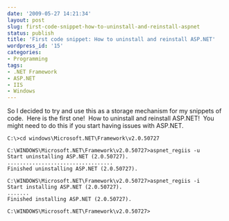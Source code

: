 ```yaml
---
date: '2009-05-27 14:21:34'
layout: post
slug: first-code-snippet-how-to-uninstall-and-reinstall-aspnet
status: publish
title: 'First code snippet: How to uninstall and reinstall ASP.NET'
wordpress_id: '15'
categories:
- Programming
tags:
- .NET Framework
- ASP.NET
- IIS
- Windows
---
```


So I decided to try and use this as a storage mechanism for my snippets of code.  Here is the first one!  How to uninstall and reinstall ASP.NET!  You might need to do this if you start having issues with ASP.NET.

    C:\>cd windows\Microsoft.NET\Framework\v2.0.50727
    
    C:\WINDOWS\Microsoft.NET\Framework\v2.0.50727>aspnet_regiis -u
    Start uninstalling ASP.NET (2.0.50727).
    ..................................
    Finished uninstalling ASP.NET (2.0.50727).
    
    C:\WINDOWS\Microsoft.NET\Framework\v2.0.50727>aspnet_regiis -i
    Start installing ASP.NET (2.0.50727).
    .......
    Finished installing ASP.NET (2.0.50727).
    
    C:\WINDOWS\Microsoft.NET\Framework\v2.0.50727>
